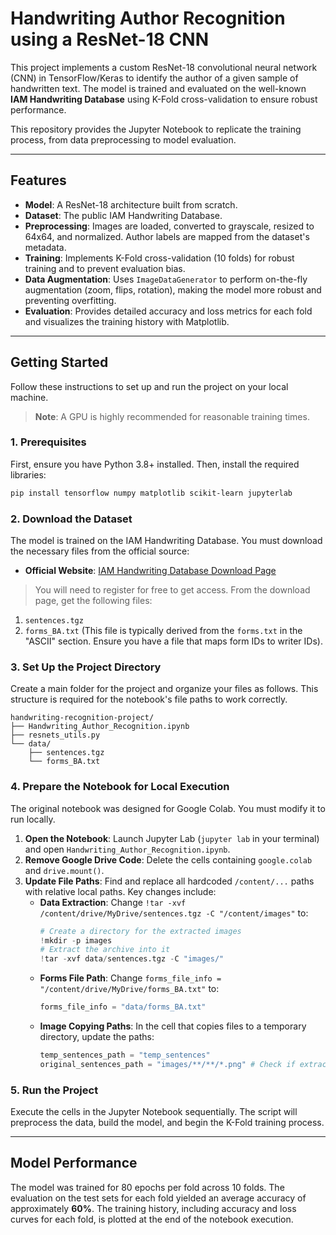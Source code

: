 # Handwriting Author Recognition using a ResNet-18 CNN

This project implements a custom ResNet-18 convolutional neural network (CNN) in TensorFlow/Keras to identify the author of a given sample of handwritten text. The model is trained and evaluated on the well-known **IAM Handwriting Database** using K-Fold cross-validation to ensure robust performance.

This repository provides the Jupyter Notebook to replicate the training process, from data preprocessing to model evaluation.

---

## Features

* **Model**: A ResNet-18 architecture built from scratch.
* **Dataset**: The public IAM Handwriting Database.
* **Preprocessing**: Images are loaded, converted to grayscale, resized to 64x64, and normalized. Author labels are mapped from the dataset's metadata.
* **Training**: Implements K-Fold cross-validation (10 folds) for robust training and to prevent evaluation bias.
* **Data Augmentation**: Uses `ImageDataGenerator` to perform on-the-fly augmentation (zoom, flips, rotation), making the model more robust and preventing overfitting.
* **Evaluation**: Provides detailed accuracy and loss metrics for each fold and visualizes the training history with Matplotlib.

---

## Getting Started

Follow these instructions to set up and run the project on your local machine.

> **Note**: A GPU is highly recommended for reasonable training times.

### 1. Prerequisites

First, ensure you have Python 3.8+ installed. Then, install the required libraries:

```bash
pip install tensorflow numpy matplotlib scikit-learn jupyterlab
````

### 2\. Download the Dataset

The model is trained on the IAM Handwriting Database. You must download the necessary files from the official source:

  * **Official Website**: [IAM Handwriting Database Download Page](https://fki.tic.heia-fr.ch/databases/download-the-iam-handwriting-database)

> You will need to register for free to get access. From the download page, get the following files:

1.  `sentences.tgz`
2.  `forms_BA.txt` (This file is typically derived from the `forms.txt` in the "ASCII" section. Ensure you have a file that maps form IDs to writer IDs).

### 3\. Set Up the Project Directory

Create a main folder for the project and organize your files as follows. This structure is required for the notebook's file paths to work correctly.

```plaintext
handwriting-recognition-project/
├── Handwriting_Author_Recognition.ipynb
├── resnets_utils.py
└── data/
    ├── sentences.tgz
    └── forms_BA.txt
```

### 4\. Prepare the Notebook for Local Execution

The original notebook was designed for Google Colab. You must modify it to run locally.

1.  **Open the Notebook**: Launch Jupyter Lab (`jupyter lab` in your terminal) and open `Handwriting_Author_Recognition.ipynb`.
2.  **Remove Google Drive Code**: Delete the cells containing `google.colab` and `drive.mount()`.
3.  **Update File Paths**: Find and replace all hardcoded `/content/...` paths with relative local paths. Key changes include:
      * **Data Extraction**: Change `!tar -xvf /content/drive/MyDrive/sentences.tgz -C "/content/images"` to:
        ```python
        # Create a directory for the extracted images
        !mkdir -p images
        # Extract the archive into it
        !tar -xvf data/sentences.tgz -C "images/"
        ```
      * **Forms File Path**: Change `forms_file_info = "/content/drive/MyDrive/forms_BA.txt"` to:
        ```python
        forms_file_info = "data/forms_BA.txt"
        ```
      * **Image Copying Paths**: In the cell that copies files to a temporary directory, update the paths:
        ```python
        temp_sentences_path = "temp_sentences"
        original_sentences_path = "images/**/**/*.png" # Check if extraction creates a 'sentences' subfolder
        ```

### 5\. Run the Project

Execute the cells in the Jupyter Notebook sequentially. The script will preprocess the data, build the model, and begin the K-Fold training process.

-----

## Model Performance

The model was trained for 80 epochs per fold across 10 folds. The evaluation on the test sets for each fold yielded an average accuracy of approximately **60%**. The training history, including accuracy and loss curves for each fold, is plotted at the end of the notebook execution.

```
```